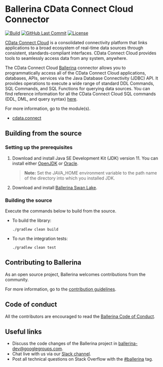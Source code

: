 Ballerina CData Connect Cloud Connector
===================

[![Build](https://github.com/ballerina-platform/module-ballerinax-cdata.connect/workflows/CI/badge.svg)](https://github.com/ballerina-platform/module-ballerinax-cdata.connect/actions?query=workflow%3ACI)
[![GitHub Last Commit](https://img.shields.io/github/last-commit/ballerina-platform/module-ballerinax-cdata.connect.svg)](https://github.com/ballerina-platform/module-ballerinax-cdata.connect/commits/master)
[![License](https://img.shields.io/badge/License-Apache%202.0-blue.svg)](https://opensource.org/licenses/Apache-2.0)

[CData Connect Cloud](https://cloud.cdata.com) is a consolidated connectivity platform that links applications to a broad ecosystem of real-time data sources through consistent, standards-compliant interfaces. CData Connect Cloud provides tools to seamlessly access data from any system, anywhere.

The CData Connect Cloud [Ballerina](https://ballerina.io/) connector allows you to programmatically access all of the CData Connect Cloud applications, databases, APIs, services via the Java Database Connectivity (JDBC) API. 
It provides operations to execute a wide range of standard DDL Commands, SQL Commands, and SQL Functions for querying data sources. 
You can find reference information for all the CData Connect Cloud SQL commands (DDL, DML, and query syntax) [here](https://cloud.cdata.com/docs/SQL-Reference.html).

For more information, go to the module(s).
- [cdata.connect](Module.md)

## Building from the source

### Setting up the prerequisites

1. Download and install Java SE Development Kit (JDK) version 11. You can install either [OpenJDK](https://adoptopenjdk.net/) or [Oracle](https://www.oracle.com/java/technologies/javase-jdk11-downloads.html).

    > **Note:** Set the JAVA_HOME environment variable to the path name of the directory into which you installed JDK.

2. Download and install [Ballerina Swan Lake](https://ballerina.io/). 

### Building the source

Execute the commands below to build from the source.

- To build the library:
    ```shell
    ./gradlew clean build
    ```
- To run the integration tests: 
    ```shell
    ./gradlew clean test
    ```

## Contributing to Ballerina

As an open source project, Ballerina welcomes contributions from the community. 

For more information, go to the [contribution guidelines](https://github.com/ballerina-platform/ballerina-lang/blob/master/gsheet/CONTRIBUTING.md).

## Code of conduct

All the contributors are encouraged to read the [Ballerina Code of Conduct](https://ballerina.io/code-of-conduct).

## Useful links

* Discuss the code changes of the Ballerina project in [ballerina-dev@googlegroups.com](mailto:ballerina-dev@googlegroups.com).
* Chat live with us via our [Slack channel](https://ballerina.io/community/slack/).
* Post all technical questions on Stack Overflow with the [#ballerina](https://stackoverflow.com/questions/tagged/ballerina) tag.
